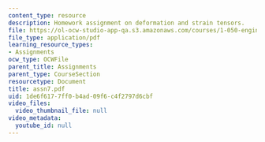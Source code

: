 ```yaml
---
content_type: resource
description: Homework assignment on deformation and strain tensors.
file: https://ol-ocw-studio-app-qa.s3.amazonaws.com/courses/1-050-engineering-mechanics-i-fall-2007/1de6f6177ff0b4ad09f6c4f2797d6cbf_assn7.pdf
file_type: application/pdf
learning_resource_types:
- Assignments
ocw_type: OCWFile
parent_title: Assignments
parent_type: CourseSection
resourcetype: Document
title: assn7.pdf
uid: 1de6f617-7ff0-b4ad-09f6-c4f2797d6cbf
video_files:
  video_thumbnail_file: null
video_metadata:
  youtube_id: null
---
```

